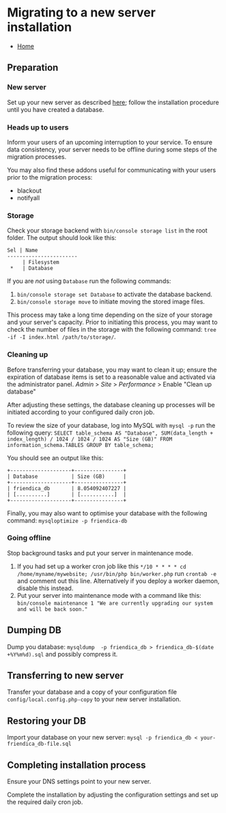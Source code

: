 Migrating to a new server installation
===============

* [Home](help)

## Preparation

### New server
Set up your new server as described [here](Install); follow the installation procedure until you have created a database.

### Heads up to users
Inform your users of an upcoming interruption to your service. To ensure data consistency, your server needs to be offline during some steps of the migration processes.

You may also find these addons useful for communicating with your users prior to the migration process:

* blackout
* notifyall


### Storage
Check your storage backend with ``bin/console storage list`` in the root folder. The output should look like this:
````
Sel | Name                
-----------------------
     | Filesystem          
 *   | Database  
````

If you are *not* using ``Database`` run the following commands:

1.  ``bin/console storage set Database`` to activate the database backend.
2.  ``bin/console storage move`` to initiate moving the stored image files.

This process may take a long time depending on the size of your storage and your server's capacity. Prior to initiating this process, you may want to check the number of files in the storage with the following command: ``tree -if -I index.html /path/to/storage/``.

### Cleaning up
Before transferring your database, you may want to clean it up; ensure the expiration of database items is set to a reasonable value and activated via the administrator panel. *Admin* > *Site* > *Performance* > Enable "Clean up database" 

After adjusting these settings, the database cleaning up processes will be initiated according to your configured daily cron job.

To review the size of your database, log into MySQL with ``mysql -p`` run the following query: 
``SELECT table_schema AS "Database", SUM(data_length + index_length) / 1024 / 1024 / 1024 AS "Size (GB)" FROM information_schema.TABLES GROUP BY table_schema;``

You should see an output like this:
````
+--------------------+----------------+
| Database           | Size (GB)      |
+--------------------+----------------+
| friendica_db       | 8.054092407227 |
| [..........]       | [...........]  |
+--------------------+----------------+
````

Finally, you may also want to optimise your database with the following command:
``mysqloptimize -p friendica-db``

### Going offline 
Stop background tasks and put your server in maintenance mode.

1.  If you had set up a worker cron job like this ``*/10 * * * * cd /home/myname/mywebsite; /usr/bin/php bin/worker.php`` run ``crontab -e`` and comment out this line.  Alternatively if you deploy a worker daemon, disable this instead.
2.  Put your server into maintenance mode with a command like this: ``bin/console maintenance 1 "We are currently upgrading our system and will be back soon."``

## Dumping DB
Dump you database: ``mysqldump  -p friendica_db > friendica_db-$(date +%Y%m%d).sql``
and possibly compress it. 

## Transferring to new server
Transfer your database and a copy of your configuration file ``config/local.config.php-copy`` to your new server installation.

## Restoring your DB
Import your database on your new server: ``mysql -p friendica_db < your-friendica_db-file.sql``

## Completing installation process
Ensure your DNS settings point to your new server.

Complete the installation by adjusting the configuration settings and set up the required daily cron job.





